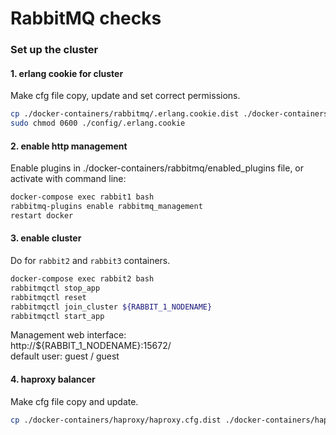 # RabbitMQ checks

### Set up the cluster

#### 1. erlang cookie for cluster
Make cfg file copy, update and set correct permissions.
```bash
cp ./docker-containers/rabbitmq/.erlang.cookie.dist ./docker-containers/rabbitmq/.erlang.cookie
sudo chmod 0600 ./config/.erlang.cookie
```

#### 2. enable http management
Enable plugins in ./docker-containers/rabbitmq/enabled_plugins file, or
activate with command line:
```bash
docker-compose exec rabbit1 bash
rabbitmq-plugins enable rabbitmq_management
restart docker
```

#### 3. enable cluster
Do for `rabbit2` and `rabbit3` containers.
```bash
docker-compose exec rabbit2 bash
rabbitmqctl stop_app
rabbitmqctl reset
rabbitmqctl join_cluster ${RABBIT_1_NODENAME}
rabbitmqctl start_app
```


Management web interface:  
http://${RABBIT_1_NODENAME}:15672/   
default user: guest / guest

#### 4. haproxy balancer
Make cfg file copy and update.
```bash
cp ./docker-containers/haproxy/haproxy.cfg.dist ./docker-containers/haproxy/haproxy.cfg
```
